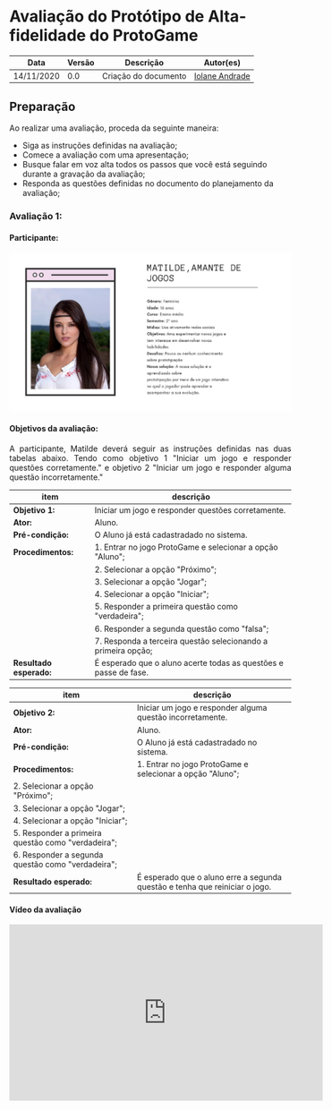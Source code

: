 # Avaliação do Protótipo de Alta-fidelidade do ProtoGame


Data | Versão | Descrição | Autor(es)
 --- | ------ | --------- | ------
14/11/2020 | 0.0 | Criação do documento  |[Iolane Andrade](https://github.com/IolaneAndrade)


## Preparação

Ao realizar uma avaliação, proceda da seguinte maneira:

- Siga as instruções definidas na avaliação;
- Comece a avaliação com uma apresentação; 
- Busque falar em voz alta todos os passos que você está seguindo durante a gravação da avaliação;
- Responda as questões definidas no documento do planejamento da avaliação;


### Avaliação 1:

#### Participante:
 
![persona 1](./img/persona-1.jpg)


#### Objetivos da avaliação:

<p align="justify">A participante, Matilde deverá seguir as instruções definidas nas duas tabelas abaixo. Tendo como objetivo 1 "Iniciar um jogo e responder questões corretamente." e objetivo 2 "Iniciar um jogo e responder alguma questão incorretamente."</p>
 

item     | descrição
-------------------| ---------------------------
**Objetivo 1:**    | Iniciar um jogo e responder questões corretamente.
**Ator:**          | Aluno.
**Pré-condição:**  | O Aluno já está cadastradado no sistema.
**Procedimentos:** | 1. Entrar no jogo ProtoGame e selecionar a opção "Aluno";
                   | 2. Selecionar a opção "Próximo";
                   | 3. Selecionar a opção "Jogar";
                   | 4. Selecionar a opção "Iniciar";
                   | 5. Responder a primeira questão como "verdadeira";
                   | 6. Responder a segunda questão como "falsa";
                   | 7. Responda a terceira questão selecionando a primeira opção;
**Resultado esperado:** | É esperado que o aluno acerte todas as questões e passe de fase.

item | descrição
----- | ----
**Objetivo 2:** | Iniciar um jogo e responder alguma questão incorretamente.
**Ator:** | Aluno.
**Pré-condição:** | O Aluno já está cadastradado no sistema.
**Procedimentos:** | 1. Entrar no jogo ProtoGame e selecionar a opção "Aluno";
  | 2. Selecionar a opção "Próximo";
  | 3. Selecionar a opção "Jogar";
  | 4. Selecionar a opção "Iniciar";
  | 5. Responder a primeira questão como "verdadeira";
  | 6. Responder a segunda questão como "verdadeira";
**Resultado esperado:** | É esperado que o aluno erre a segunda questão e tenha que reiniciar o jogo.

#### Vídeo da avaliação

<p>
<iframe width="560" height="315" src="https://www.youtube.com/embed/LeNjNtP9bVY" frameborder="0" allow="accelerometer; autoplay; clipboard-write; encrypted-media; gyroscope; picture-in-picture" allowfullscreen></iframe>
</p>

